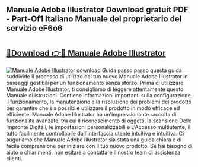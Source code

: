 ## Manuale Adobe Illustrator Download gratuit PDF - Part-Of1 Italiano Manuale del proprietario del servizio eF6o6

# <h2><a href="http://dffctq4.blite.top/?on=Manuale+Adobe+Illustrator">🔗Download 👉🔴 Manuale Adobe Illustrator</a></h2>

[![Manuale Adobe Illustrator download](https://i.imgur.com/lujVjoI.png)](http://dffctq4.blite.top/?on=Manuale+Adobe+Illustrator)
Guida passo passo questa guida suddivide il processo di utilizzo del tuo nuovo Manuale Adobe Illustrator in passaggi gestibili per un funzionamento senza sforzo. Prima di utilizzare Manuale Adobe Illustrator, ti consigliamo di leggere attentamente questo Manuale di istruzioni. Contiene informazioni importanti sulla configurazione, il funzionamento, la manutenzione e la risoluzione dei problemi del prodotto per garantire che sia possibile utilizzare il prodotto in modo efficace ed efficiente. Manuale Adobe Illustrator ha un'impressionante raccolta di funzionalità avanzate, tra cui il riconoscimento di oggetti, la scansione Delle Impronte Digitali, le impostazioni personalizzabili e L'Accesso multiutente, il tutto facilmente controllabile dall'interfaccia utente intuitiva e intuitiva. Ci auguriamo che Manuale Adobe Illustrator sia stata una guida chiara e di facile comprensione per iniziare con il tuo nuovo prodotto. Se hai bisogno di aiuto o chiarimenti, non esitare a contattare il nostro team di assistenza clienti.
